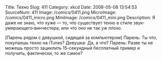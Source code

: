 Title: Техно 
Slug: 411 
Category: xkcd 
Date: 2008-05-08 13:54:53 
SourceNum: 411 
Image: /comics/0411.png 
MicroImage: /comics/0411_micro.png 
MiniImage: /comics/0411_mini.png 
Description: Я даже не знаю, что хуже — то, что существует техно в стиле звук‐умирающего‐винчестера, или что оно не так уж плохо.
 

[Парень рядом с девушкой, сидящей за компьютером]
Парень: Ты что, покупаешь техно на iTunes?
Девушка: Да, а что?
Парень: Разве ты не можешь просто зациклить 15-секундный бесплатный пример и получить, фактически, то же самое?